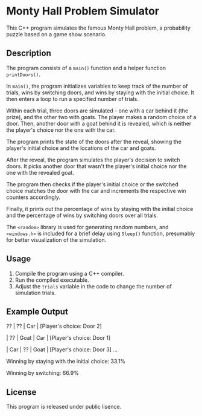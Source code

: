# Monty Hall Problem Simulator

This C++ program simulates the famous Monty Hall problem, a probability puzzle based on a game show scenario. 

## Description

The program consists of a `main()` function and a helper function `printDoors()`.

In `main()`, the program initializes variables to keep track of the number of trials, wins by switching doors, and wins by staying with the initial choice. It then enters a loop to run a specified number of trials.

Within each trial, three doors are simulated - one with a car behind it (the prize), and the other two with goats. The player makes a random choice of a door. Then, another door with a goat behind it is revealed, which is neither the player's choice nor the one with the car.

The program prints the state of the doors after the reveal, showing the player's initial choice and the locations of the car and goats.

After the reveal, the program simulates the player's decision to switch doors. It picks another door that wasn't the player's initial choice nor the one with the revealed goat.

The program then checks if the player's initial choice or the switched choice matches the door with the car and increments the respective win counters accordingly.

Finally, it prints out the percentage of wins by staying with the initial choice and the percentage of wins by switching doors over all trials.

The `<random>` library is used for generating random numbers, and `<windows.h>` is included for a brief delay using `Sleep()` function, presumably for better visualization of the simulation.

## Usage

1. Compile the program using a C++ compiler.
2. Run the compiled executable.
3. Adjust the `trials` variable in the code to change the number of simulation trials.

## Example Output

 ?? | ?? | Car | [Player's choice: Door 2]
 
| ?? | Goat | Car | [Player's choice: Door 1]

| Car | ?? | Goat | [Player's choice: Door 3]
...


Winning by staying with the initial choice: 33.1%


Winning by switching: 66.9%


## License

This program is released under public lisence.

